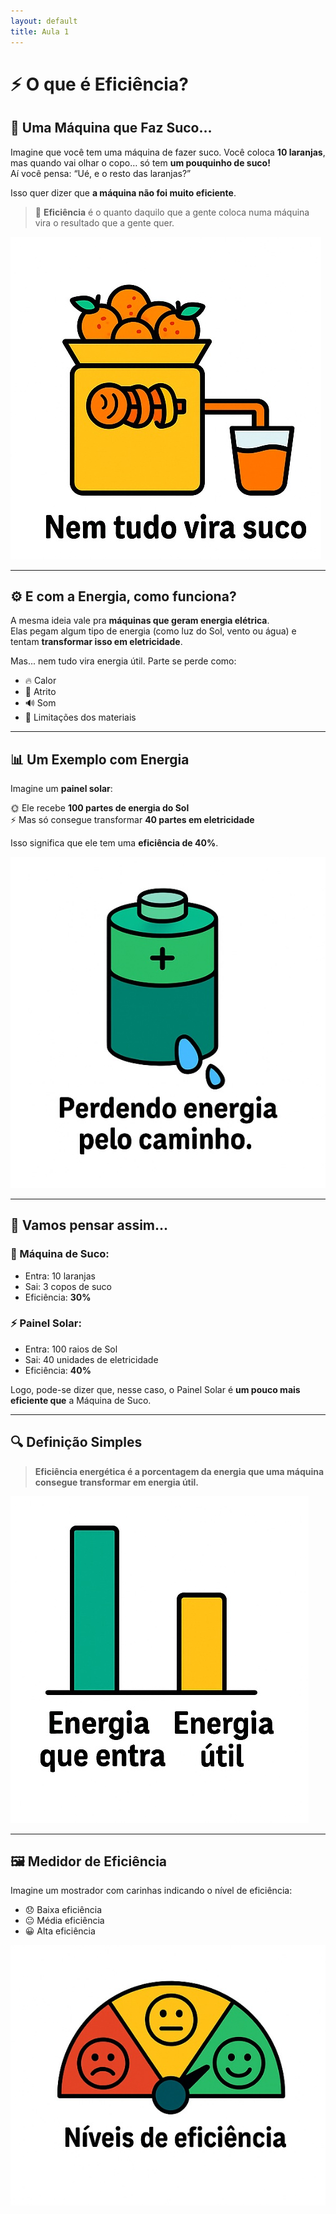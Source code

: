 ```yaml
---
layout: default
title: Aula 1
---
```


# ⚡ O que é Eficiência?

## 🍊 Uma Máquina que Faz Suco…

Imagine que você tem uma máquina de fazer suco. Você coloca **10 laranjas**, mas quando vai olhar o copo… só tem **um pouquinho de suco!**  
Aí você pensa: “Ué, e o resto das laranjas?”

Isso quer dizer que **a máquina não foi muito eficiente**.

> 💬 **Eficiência** é o quanto daquilo que a gente coloca numa máquina vira o resultado que a gente quer.

![Nem tudo vira suco](./IMAGES/suco-de-laranja-eficiencia.jpg)


---

## ⚙️ E com a Energia, como funciona?

A mesma ideia vale pra **máquinas que geram energia elétrica**.  
Elas pegam algum tipo de energia (como luz do Sol, vento ou água) e tentam **transformar isso em eletricidade**.

Mas... nem tudo vira energia útil. Parte se perde como:

- 🔥 Calor
- 💨 Atrito
- 🔊 Som
- 🧱 Limitações dos materiais

---

## 📊 Um Exemplo com Energia

Imagine um **painel solar**:

🌞 Ele recebe **100 partes de energia do Sol**  
⚡ Mas só consegue transformar **40 partes em eletricidade**  

Isso significa que ele tem uma **eficiência de 40%**.

![Perdendo energia pelo caminho](./IMAGES/perdendo-energia-eficiencia.jpg)

---

## 🧠 Vamos pensar assim...

### 🧃 Máquina de Suco:
- Entra: 10 laranjas  
- Sai: 3 copos de suco  
- Eficiência: **30%**

### ⚡ Painel Solar:
- Entra: 100 raios de Sol  
- Sai: 40 unidades de eletricidade  
- Eficiência: **40%**

Logo, pode-se dizer que, nesse caso, o Painel Solar é **um pouco mais eficiente que** a Máquina de Suco.

---

## 🔍 Definição Simples

> **Eficiência energética é a porcentagem da energia que uma máquina consegue transformar em energia útil.**

![Energia que entra vs. Energia útil](./IMAGES/perdendo-energia-eficiencia-2.jpg)

---

## 🖼️ Medidor de Eficiência

Imagine um mostrador com carinhas indicando o nível de eficiência:

- 😞 Baixa eficiência  
- 😐 Média eficiência  
- 😀 Alta eficiência  

![Níveis de eficiência](./IMAGES/niveis-de-eficiencia.jpg)

